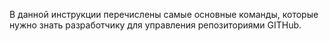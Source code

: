 В данной инструкции перечислены самые основные команды, которые нужно знать разработчику для управления репозиториями GITHub.